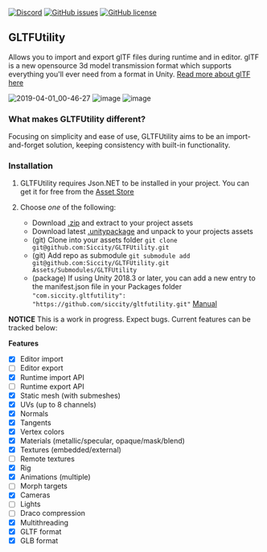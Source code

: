 [![Discord](https://img.shields.io/discord/361769369404964864.svg)](https://discord.gg/qgPrHv4)
[![GitHub issues](https://img.shields.io/github/issues/Siccity/GLTFUtility.svg)](https://github.com/Siccity/GLTFUtility/issues)
[![GitHub license](https://img.shields.io/badge/license-MIT-blue.svg)](https://raw.githubusercontent.com/Siccity/GLTFUtility/master/LICENSE.md)

## GLTFUtility
Allows you to import and export glTF files during runtime and in editor.
glTF is a new opensource 3d model transmission format which supports everything you'll ever need from a format in Unity.
[Read more about glTF here](https://www.khronos.org/gltf/)

![2019-04-01_00-46-27](https://user-images.githubusercontent.com/6402525/55296304-b2aa5880-5417-11e9-89a8-78ab540dc126.gif)
![image](https://user-images.githubusercontent.com/6402525/55296353-7297a580-5418-11e9-8e76-5078680ee0d3.png)
![image](https://user-images.githubusercontent.com/6402525/55296436-bd65ed00-5419-11e9-9723-31225b99450b.png)


### What makes GLTFUtility different?
Focusing on simplicity and ease of use, GLTFUtility aims to be an import-and-forget solution, keeping consistency with built-in functionality. 

### Installation
1. GLTFUtility requires Json.NET to be installed in your project. You can get it for free from the [Asset Store](https://assetstore.unity.com/packages/tools/input-management/json-net-for-unity-11347) 

2. Choose *one* of the following:
    * Download [.zip](https://github.com/Siccity/GLTFUtility/archive/master.zip) and extract to your project assets
    * Download latest [.unitypackage](https://github.com/Siccity/GLTFUtility/releases) and unpack to your projects assets
    * (git) Clone into your assets folder `git clone git@github.com:Siccity/GLTFUtility.git`
    * (git) Add repo as submodule `git submodule add git@github.com:Siccity/GLTFUtility.git Assets/Submodules/GLTFUtility`
    * (package) If using Unity 2018.3 or later, you can add a new entry to the manifest.json file in your Packages folder
  `"com.siccity.gltfutility": "https://github.com/siccity/gltfutility.git"` [Manual](https://docs.unity3d.com/Manual/upm-git.html)

**NOTICE** This is a work in progress. Expect bugs. Current features can be tracked below:

**Features**
- [x] Editor import
- [ ] Editor export
- [x] Runtime import API
- [ ] Runtime export API
- [x] Static mesh (with submeshes)
- [x] UVs (up to 8 channels)
- [x] Normals
- [x] Tangents
- [x] Vertex colors
- [x] Materials (metallic/specular, opaque/mask/blend)
- [x] Textures (embedded/external)
- [ ] Remote textures
- [x] Rig
- [x] Animations (multiple)
- [ ] Morph targets
- [x] Cameras
- [ ] Lights
- [ ] Draco compression
- [x] Multithreading
- [x] GLTF format
- [x] GLB format
